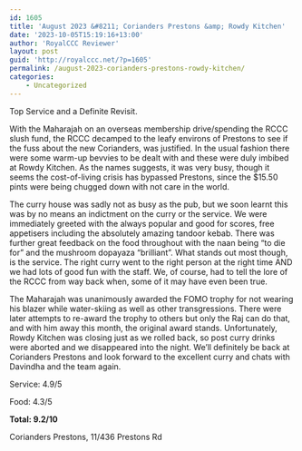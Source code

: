 ```yaml
---
id: 1605
title: 'August 2023 &#8211; Corianders Prestons &amp; Rowdy Kitchen'
date: '2023-10-05T15:19:16+13:00'
author: 'RoyalCCC Reviewer'
layout: post
guid: 'http://royalccc.net/?p=1605'
permalink: /august-2023-corianders-prestons-rowdy-kitchen/
categories:
    - Uncategorized
---
```


Top Service and a Definite Revisit.

With the Maharajah on an overseas membership drive/spending the RCCC slush fund, the RCCC decamped to the leafy environs of Prestons to see if the fuss about the new Corianders, was justified. In the usual fashion there were some warm-up bevvies to be dealt with and these were duly imbibed at Rowdy Kitchen. As the names suggests, it was very busy, though it seems the cost-of-living crisis has bypassed Prestons, since the $15.50 pints were being chugged down with not care in the world.

The curry house was sadly not as busy as the pub, but we soon learnt this was by no means an indictment on the curry or the service. We were immediately greeted with the always popular and good for scores, free appetisers including the absolutely amazing tandoor kebab. There was further great feedback on the food throughout with the naan being “to die for” and the mushroom dopayaza “brilliant”. What stands out most though, is the service. The right curry went to the right person at the right time AND we had lots of good fun with the staff. We, of course, had to tell the lore of the RCCC from way back when, some of it may have even been true.

The Maharajah was unanimously awarded the FOMO trophy for not wearing his blazer while water-skiing as well as other transgressions. There were later attempts to re-award the trophy to others but only the Raj can do that, and with him away this month, the original award stands. Unfortunately, Rowdy Kitchen was closing just as we rolled back, so post curry drinks were aborted and we disappeared into the night. We’ll definitely be back at Corianders Prestons and look forward to the excellent curry and chats with Davindha and the team again.

Service: 4.9/5

Food: 4.3/5

**Total: 9.2/10**

Corianders Prestons, 11/436 Prestons Rd